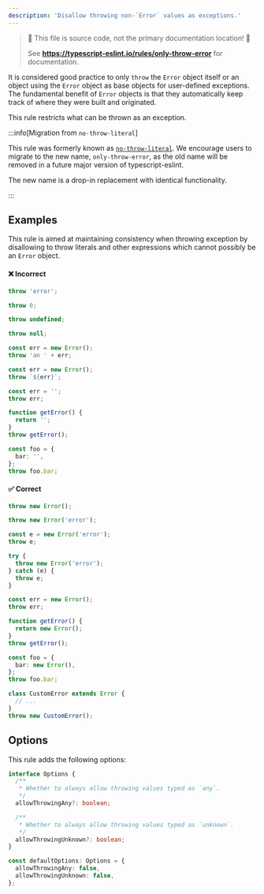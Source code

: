 ```yaml
---
description: 'Disallow throwing non-`Error` values as exceptions.'
---
```


> 🛑 This file is source code, not the primary documentation location! 🛑
>
> See **https://typescript-eslint.io/rules/only-throw-error** for documentation.

It is considered good practice to only `throw` the `Error` object itself or an object using the `Error` object as base objects for user-defined exceptions.
The fundamental benefit of `Error` objects is that they automatically keep track of where they were built and originated.

This rule restricts what can be thrown as an exception.

:::info[Migration from `no-throw-literal`]

This rule was formerly known as [`no-throw-literal`](https://github.com/typescript-eslint/typescript-eslint/tree/main/packages/eslint-plugin/docs/rules/no-throw-literal.mdx).
We encourage users to migrate to the new name, `only-throw-error`, as the old name will be removed in a future major version of typescript-eslint.

The new name is a drop-in replacement with identical functionality.

:::

## Examples

This rule is aimed at maintaining consistency when throwing exception by disallowing to throw literals and other expressions which cannot possibly be an `Error` object.

<!--tabs-->

#### ❌ Incorrect

```ts
throw 'error';

throw 0;

throw undefined;

throw null;

const err = new Error();
throw 'an ' + err;

const err = new Error();
throw `${err}`;

const err = '';
throw err;

function getError() {
  return '';
}
throw getError();

const foo = {
  bar: '',
};
throw foo.bar;
```

#### ✅ Correct

```ts
throw new Error();

throw new Error('error');

const e = new Error('error');
throw e;

try {
  throw new Error('error');
} catch (e) {
  throw e;
}

const err = new Error();
throw err;

function getError() {
  return new Error();
}
throw getError();

const foo = {
  bar: new Error(),
};
throw foo.bar;

class CustomError extends Error {
  // ...
}
throw new CustomError();
```

<!--/tabs-->

## Options

This rule adds the following options:

```ts
interface Options {
  /**
   * Whether to always allow throwing values typed as `any`.
   */
  allowThrowingAny?: boolean;

  /**
   * Whether to always allow throwing values typed as `unknown`.
   */
  allowThrowingUnknown?: boolean;
}

const defaultOptions: Options = {
  allowThrowingAny: false,
  allowThrowingUnknown: false,
};
```

<!-- Intentionally Omitted: When Not To Use It -->
